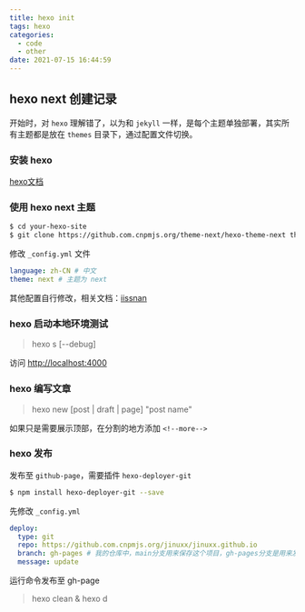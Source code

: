 ```yaml
---
title: hexo init
tags: hexo
categories:
  - code
  - other
date: 2021-07-15 16:44:59
---
```

## hexo next 创建记录
开始时，对 `hexo` 理解错了，以为和 `jekyll` 一样，是每个主题单独部署，其实所有主题都是放在 `themes` 目录下，通过配置文件切换。

### 安装 hexo
[hexo文档](https://hexo.io/zh-cn/docs/)
<!--more-->

### 使用 hexo next 主题
```sh
$ cd your-hexo-site
$ git clone https://github.com.cnpmjs.org/theme-next/hexo-theme-next themes/next # 注意这个文件路径，不要多层嵌套了
```
修改 `_config.yml` 文件
```yml
language: zh-CN # 中文
theme: next # 主题为 next
```
其他配置自行修改，相关文档：[iissnan](http://theme-next.iissnan.com/)

### hexo 启动本地环境测试
> hexo s [--debug]

访问 [http://localhost:4000](http://localhost:4000)

### hexo 编写文章
> hexo new [post | draft | page] "post name"

如果只是需要展示顶部，在分割的地方添加 `<!--more-->`

### hexo 发布
发布至 `github-page`，需要插件 `hexo-deployer-git`
```sh
$ npm install hexo-deployer-git --save
```
先修改 `_config.yml`
```yaml
deploy:
  type: git
  repo: https://github.com.cnpmjs.org/jinuxx/jinuxx.github.io
  branch: gh-pages # 我的仓库中，main分支用来保存这个项目，gh-pages分支是用来发布的
  message: update
```
运行命令发布至 gh-page
> hexo clean & hexo d

